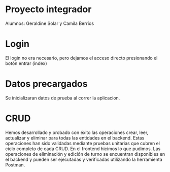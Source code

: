 # Proyecto integrador
Alumnos: Geraldine Solar y Camila Berríos

# Login
El login no era necesario, pero dejamos el acceso directo presionando el botón entrar (index)

# Datos precargados
Se inicializaran datos de prueba al correr la aplicacion.

# CRUD
Hemos desarrollado y probado con éxito las operaciones crear, leer, actualizar y eliminar para todas las entidades en el backend. Estas operaciones han sido validadas mediante pruebas unitarias que cubren el ciclo completo de cada CRUD. 
En el frontend hicimos lo que pudimos. 
Las operaciones de eliminación y edición de turno se encuentran disponibles en el backend y pueden ser ejecutadas y verificadas utilizando la herramienta Postman.